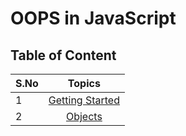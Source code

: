 # OOPS in JavaScript

## Table of Content

| S.No |                  Topics                   |
|------|:-----------------------------------------:|
| 1    | [Getting Started](./1.Getting-Started.md) |
| 2    |         [Objects](./2.Objects.md)         |
